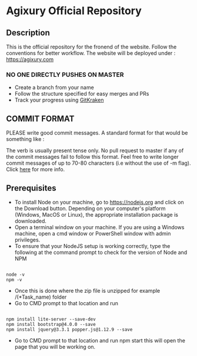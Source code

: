 #  Agixury Official Repository 

## Description
This is the official repository for the fronend of the website. Follow the conventions for better workflow.
The website will be deployed under : https://agixury.com

### NO ONE DIRECTLY PUSHES ON MASTER
* Create a branch from your name
* Follow the structure specified for easy merges and PRs
* Track your progress using [GitKraken](https://www.gitkraken.com/)

## COMMIT FORMAT
PLEASE write good commit messages. A standard format for that would be something like :

<VERB> <action performed> 

The verb is usually present tense only.
No pull request to master if any of the commit messages fail to follow this format.
Feel free to write longer commit messages of up to 70-80 characters (i.e without the use of -m flag).
Click [here](https://chris.beams.io/posts/git-commit/) for more info.

## Prerequisites
* To install Node on your machine, go to https://nodejs.org and click on the Download button. Depending on your computer's platform (Windows, MacOS or Linux), the appropriate installation package is downloaded.
* Open a terminal window on your machine. If you are using a Windows machine, open a cmd window or PowerShell window with admin privileges.
* To ensure that your NodeJS setup is working correctly, type the following at the command prompt to check for the version of Node and NPM   
<pre><code>      
node -v
npm -v
</code></pre>
* Once this is done where the zip file is unzipped for example /(*Task_name) folder
* Go to CMD prompt to that location and run 
<pre><code>
npm install lite-server --save-dev
npm install bootstrap@4.0.0 --save
npm install jquery@3.3.1 popper.js@1.12.9 --save
</code></pre>
* Go to CMD prompt to that location and run npm start this will open the page that you will be working on.


